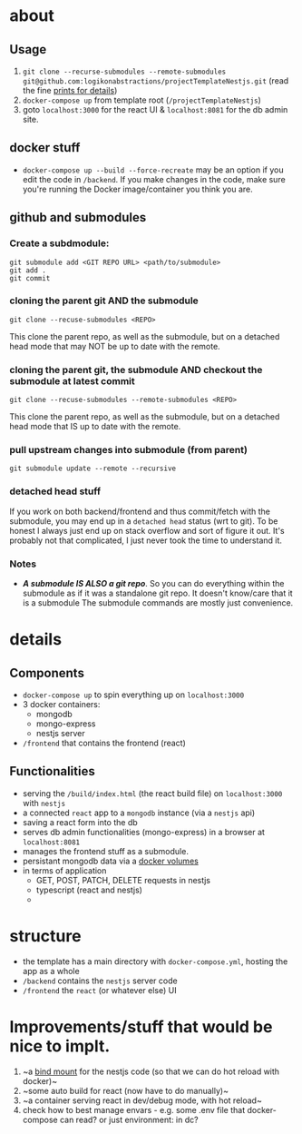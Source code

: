 # about


## Usage
1. `git clone --recurse-submodules --remote-submodules git@github.com:logikonabstractions/projectTemplateNestjs.git` (read the fine [prints for details](#github-and-submodules))
2. `docker-compose up` from template root (`/projectTemplateNestjs`)
3. goto `localhost:3000` for the react UI & `localhost:8081` for the db admin site.

## docker stuff
* `docker-compose up --build --force-recreate` may be an option if you edit the code in `/backend`. If you make changes in the code, make sure you're running the Docker image/container you think you are.

## github and submodules

### Create a subdmodule: 
```
git submodule add <GIT REPO URL> <path/to/submodule>
git add .
git commit
```
### cloning the parent git AND the submodule
```
git clone --recuse-submodules <REPO>
```
This clone the parent repo, as well as the submodule, but on a detached head mode that may NOT be up to date with the remote.

### cloning the parent git, the submodule AND checkout the submodule at latest commit 
```
git clone --recuse-submodules --remote-submodules <REPO>
```
This clone the parent repo, as well as the submodule, but on a detached head mode that IS up to date with the remote.


### pull upstream changes into submodule (from parent)
`git submodule update --remote --recursive`

### detached head stuff
If you work on both backend/frontend and thus commit/fetch with the submodule, you may end up in a `detached head` status (wrt to git). To be honest I always just end up on stack overflow and sort of figure it out. It's probably not that complicated, I just never took the time to understand it.

### Notes

* _**A submodule IS ALSO a git repo**_. So you can do everything within the submodule as if it was a standalone git repo. It doesn't know/care that it is a submodule The submodule commands are mostly just convenience.

# details

## Components
* `docker-compose up` to spin everything up on `localhost:3000`
* 3 docker containers:
    * mongodb
    * mongo-express
    * nestjs server
* `/frontend` that contains the frontend (react)
  
## Functionalities
* serving the `/build/index.html` (the react build file) on `localhost:3000` with `nestjs`
* a connected `react` app to a `mongodb` instance (via a `nestjs` api)
* saving a react form into the db
* serves db admin functionalities (mongo-express) in a browser at `localhost:8081`
* manages the frontend stuff as a submodule.
* persistant mongodb data via a [docker volumes](https://docs.docker.com/storage/volumes/)
* in terms of application
  * GET, POST, PATCH, DELETE requests in nestjs
  * typescript (react and nestjs)
  * 

# structure
* the template has a main directory with `docker-compose.yml`, hosting the app as a whole
* `/backend` contains the `nestjs` server code
* `/frontend` the `react` (or whatever else) UI

# Improvements/stuff that would be nice to implt.
1. ~a [bind mount](https://docs.docker.com/storage/bind-mounts/) for the nestjs code (so that we can do hot reload with docker)~
2. ~some auto build for react (now have to do manually)~
3. ~a container serving react in dev/debug mode, with hot reload~
4. check how to best manage envars - e.g. some .env file that docker-compose can read? or just environment: in dc?

